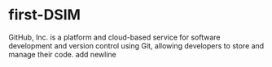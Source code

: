 # first-DSIM
GitHub, Inc. is a platform and cloud-based service for software development and version control using Git, allowing developers to store and manage their code.
add newline
